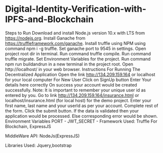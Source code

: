 # Digital-Identity-Verification-with-IPFS-and-Blockchain
Steps to Run
Download and install Node.js version 10.x with LTS from https://nodejs.org.
Install Ganache from https://truffleframework.com/ganache.
Install truffle using NPM using command npm i -g truffle.
Set ganache port to 9545 in settings.
Open project root dir in terminal.
Run command truffle compile.
Run command truffle migrate.
Set Environment Variables for the project.
Run command npm run buildandrun in a new terminal in the project root.
Open http://localhost/ in your web browser.
Instructions For Running The Decentralized Application
Open the link http://134.209.159.164 or localhost for your local computer
For New User Click on SignUp button
Enter Your details here correctly
On success your account would be created successfully. Note: It is important to remember your unique user id as entered by you.
Go to link http://134.209.159.164/insurance.html or localhost/insurance.html (for local host) for the demo project.
Enter your first name, last name and your userId as per your account.
Complete rest of the form.
Click the submit button.
If the data is validated then your application would be processed.
Else corresponding error would be shown.
Environment Variables
PORT - <Port Here>
JWT_SECRET - <A random string for signing JWT tokens>
Framework Used:
Truffle For Blockchain, ExpressJS

MiddleWare API:
NodeJs(ExpressJS)

Libraries Used:
Jquery,bootstrap
